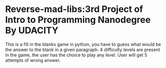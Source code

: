 # Reverse-mad-libs:3rd Project of Intro to Programming Nanodegree By UDACITY
This is a fill in the blanks game in python, you have to guess what would be the answer to the blank in a given paragraph.
4 difficulty levels are present in the game, the user has the choice to play any level.
User will get 5 attempts of wrong answer.
